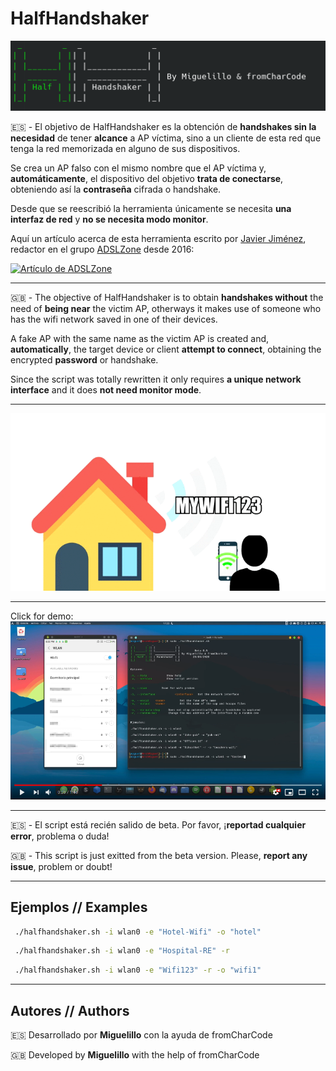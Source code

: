 # HalfHandshaker
![banner](/images/banner.png)


🇪🇸 - El objetivo de HalfHandshaker es la obtención de **handshakes sin la necesidad** de tener **alcance** a AP víctima, sino a un cliente de esta red que tenga la red memorizada en alguno de sus dispositivos.

Se crea un AP falso con el mismo nombre que el AP víctima y, **automáticamente**, el dispositivo del objetivo **trata de conectarse**, obteniendo así la **contraseña** cifrada o handshake.

Desde que se reescribió la herramienta únicamente se necesita **una interfaz de red** y **no se necesita modo monitor**.


Aquí un artículo acerca de esta herramienta escrito por [Javier Jiménez](https://www.redeszone.net/autor/javier-jimenez), redactor en el grupo [ADSLZone](https://www.adslzone.net/) desde 2016:

[![Artículo de ADSLZone](https://i.ibb.co/djfq0Qj/redeszone-click200.png)](https://www.redeszone.net/noticias/seguridad/obtener-handshakes-halfhandshaker/  "Artículo de ADSLZone")

---

🇬🇧 - The objective of HalfHandshaker is to obtain **handshakes without** the need of **being near** the victim AP, otherways it makes use of someone who has the wifi network saved in one of their devices.

A fake AP with the same name as the victim AP is created and, **automatically**, the target device or client **attempt to connect**, obtaining the encrypted **password** or handshake.

Since the script was totally rewritten it only requires **a unique network interface** and it does **not need monitor mode**. 

---

![gif](/images/gif.gif)

---

Click for demo:
[![Youtube Video](/images/yt.png)](https://www.youtube.com/watch?v=jj3prBX_h3g  "Youtube Video Demo")

---

🇪🇸 - El script está recién salido de beta. Por favor, ¡**reportad cualquier error**, problema o duda!

🇬🇧 - This script is just exitted from the beta version. Please, **report any issue**, problem or doubt!

---

## Ejemplos // Examples
```bash
 ./halfhandshaker.sh -i wlan0 -e "Hotel-Wifi" -o "hotel"
```
```bash
 ./halfhandshaker.sh -i wlan0 -e "Hospital-RE" -r
```
```bash
 ./halfhandshaker.sh -i wlan0 -e "Wifi123" -r -o "wifi1"
```

---

## Autores // Authors
🇪🇸 Desarrollado por **Miguelillo**
con la ayuda de fromCharCode

🇬🇧 Developed by **Miguelillo**
with the help of fromCharCode
